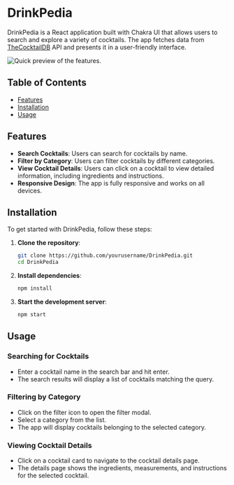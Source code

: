 # DrinkPedia

DrinkPedia is a React application built with Chakra UI that allows users to search and explore a variety of cocktails. The app fetches data from [TheCocktailDB](https://www.thecocktaildb.com/) API and presents it in a user-friendly interface.

![Quick preview of the features.](src/assets/img/drinkPediaPreview.gif)

## Table of Contents

- [Features](#features)
- [Installation](#installation)
- [Usage](#usage)

## Features

- **Search Cocktails**: Users can search for cocktails by name.
- **Filter by Category**: Users can filter cocktails by different categories.
- **View Cocktail Details**: Users can click on a cocktail to view detailed information, including ingredients and instructions.
- **Responsive Design**: The app is fully responsive and works on all devices. 

## Installation

To get started with DrinkPedia, follow these steps:

1. **Clone the repository**:

    ```sh
    git clone https://github.com/yourusername/DrinkPedia.git
    cd DrinkPedia
    ```

2. **Install dependencies**:

    ```sh
    npm install
    ```

3. **Start the development server**:

    ```sh
    npm start
    ```

## Usage

### Searching for Cocktails

- Enter a cocktail name in the search bar and hit enter.
- The search results will display a list of cocktails matching the query.

### Filtering by Category

- Click on the filter icon to open the filter modal.
- Select a category from the list.
- The app will display cocktails belonging to the selected category.

### Viewing Cocktail Details

- Click on a cocktail card to navigate to the cocktail details page.
- The details page shows the ingredients, measurements, and instructions for the selected cocktail.



